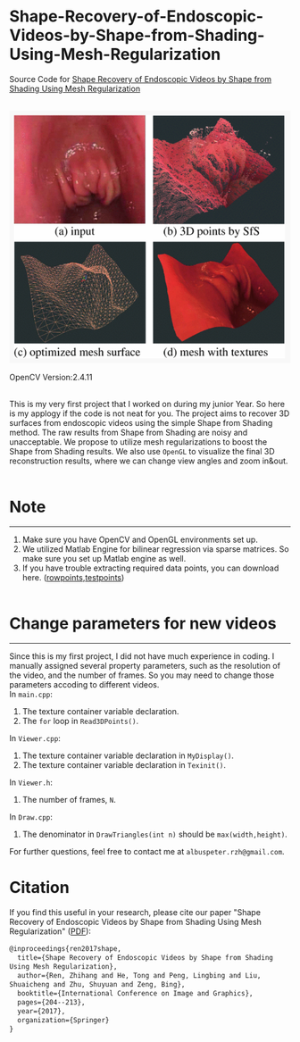 # Shape-Recovery-of-Endoscopic-Videos-by-Shape-from-Shading-Using-Mesh-Regularization

Source Code for [Shape Recovery of Endoscopic Videos by Shape from Shading Using Mesh Regularization](https://albuspeter.github.io/projects/Shape-Recovery/icig_2017_sfs_mesh_deformation.pdf) <br> <br>

![showcase](https://github.com/AlbusPeter/AlbusPeter.github.io/blob/master/projects/Shape-Recovery/SFS.png)

OpenCV Version:2.4.11<br><br>

This is my very first project that I worked on during my junior Year. So here is my applogy if the code is not neat for you. The project aims to recover 3D surfaces from endoscopic videos using the simple Shape from Shading method. The raw results from Shape from Shading are noisy and unacceptable. We propose to utilize mesh regularizations to boost the Shape from Shading results. We also use `OpenGL` to visualize the final 3D reconstruction results, where we can change view angles and zoom in&out. <br><br>

# Note
-----
1. Make sure you have OpenCV and OpenGL environments set up.<br>
2. We utilized Matlab Engine for bilinear regression via sparse matrices. So make sure you set up Matlab engine as well.
3. If you have trouble extracting required data points, you can download here. ([rowpoints](https://drive.google.com/file/d/1_qHVf_1sVthQJFUmJ_D5jPsLB9D0sjHS/view?usp=sharing),[testpoints](https://drive.google.com/file/d/1aNigDMbydL_hFyIVjFrDn-jar0lgKALp/view?usp=sharing))<br><br>

# Change parameters for new videos
----
Since this is my first project, I did not have much experience in coding. I manually assigned several property parameters, such as the resolution of the video, and the number of frames. So you may need to change those parameters accoding to different videos. <br>
In `main.cpp`:<br>
1. The texture container variable declaration.
2. The `for` loop in `Read3DPoints()`.

In `Viewer.cpp`:<br>
1. The texture container variable declaration in `MyDisplay()`.
2. The texture container variable declaration in `Texinit()`.

In `Viewer.h`:<br>
1. The number of frames, `N`.

In `Draw.cpp`:<br>
1. The denominator in `DrawTriangles(int n)` should be `max(width,height)`.

For further questions, feel free to contact me at `albuspeter.rzh@gmail.com`.<br>

# Citation
If you find this useful in your research, please cite our paper "Shape Recovery of Endoscopic Videos by Shape from Shading Using Mesh Regularization" ([PDF](https://albuspeter.github.io/projects/Shape-Recovery/icig_2017_sfs_mesh_deformation.pdf)):
~~~
@inproceedings{ren2017shape,
  title={Shape Recovery of Endoscopic Videos by Shape from Shading Using Mesh Regularization},
  author={Ren, Zhihang and He, Tong and Peng, Lingbing and Liu, Shuaicheng and Zhu, Shuyuan and Zeng, Bing},
  booktitle={International Conference on Image and Graphics},
  pages={204--213},
  year={2017},
  organization={Springer}
}
~~~
